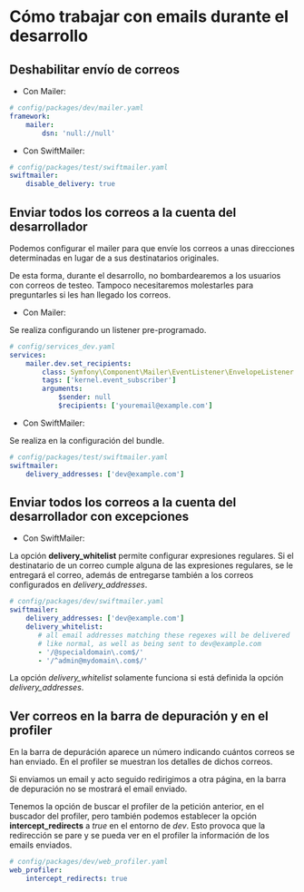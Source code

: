 Cómo trabajar con emails durante el desarrollo
==============================================

Deshabilitar envío de correos
-----------------------------

- Con Mailer:

```yml
# config/packages/dev/mailer.yaml
framework:
    mailer:
        dsn: 'null://null'
```

- Con SwiftMailer:

```yml
# config/packages/test/swiftmailer.yaml
swiftmailer:
    disable_delivery: true
```

Enviar todos los correos a la cuenta del desarrollador
------------------------------------------------------

Podemos configurar el mailer para que envíe los correos a unas direcciones determinadas en lugar de a sus destinatarios originales.

De esta forma, durante el desarrollo, no bombardearemos a los usuarios con correos de testeo. Tampoco necesitaremos molestarles para preguntarles si les han llegado los correos.

- Con Mailer:

Se realiza configurando un listener pre-programado.

```yml
# config/services_dev.yaml
services:
    mailer.dev.set_recipients:
        class: Symfony\Component\Mailer\EventListener\EnvelopeListener
        tags: ['kernel.event_subscriber']
        arguments:
            $sender: null
            $recipients: ['youremail@example.com']
```

- Con SwiftMailer:

Se realiza en la configuración del bundle.

```yml
# config/packages/test/swiftmailer.yaml
swiftmailer:
    delivery_addresses: ['dev@example.com']
```

Enviar todos los correos a la cuenta del desarrollador con excepciones
----------------------------------------------------------------------

- Con SwiftMailer:

La opción **delivery_whitelist** permite configurar expresiones regulares. Si el destinatario de un correo cumple alguna de las expresiones regulares, se le entregará el correo, además de entregarse también a los correos configurados en *delivery_addresses*.

```yml
# config/packages/dev/swiftmailer.yaml
swiftmailer:
    delivery_addresses: ['dev@example.com']
    delivery_whitelist:
       # all email addresses matching these regexes will be delivered
       # like normal, as well as being sent to dev@example.com
       - '/@specialdomain\.com$/'
       - '/^admin@mydomain\.com$/'
```

La opción *delivery_whitelist* solamente funciona si está definida la opción *delivery_addresses*.

Ver correos en la barra de depuración y en el profiler
------------------------------------------------------

En la barra de depuráción aparece un número indicando cuántos correos se han enviado. En el profiler se muestran los detalles de dichos correos.

Si enviamos un email y acto seguido redirigimos a otra página, en la barra de depuración no se mostrará el email enviado.

Tenemos la opción de buscar el profiler de la petición anterior, en el buscador del profiler, pero también podemos establecer la opción **intercept_redirects** a *true* en el entorno de *dev*. Esto provoca que la redirección se pare y se pueda ver en el profiler la información de los emails enviados.

```yml
# config/packages/dev/web_profiler.yaml
web_profiler:
    intercept_redirects: true
```

